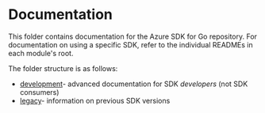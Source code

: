 # Documentation

This folder contains documentation for the Azure SDK for Go repository. For documentation on using a specific SDK, refer to the individual READMEs in each module's root.

The folder structure is as follows:

* [development](https://github.com/Azure/azure-sdk-for-go/tree/main/documentation/development)- advanced documentation for SDK *developers* (not SDK consumers)
* [legacy](https://github.com/Azure/azure-sdk-for-go/tree/main/documentation/legacy)- information on previous SDK versions
